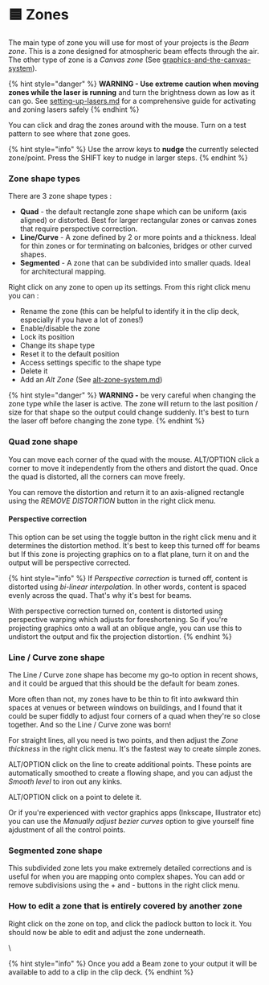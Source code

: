 # 🟦 Zones

The main type of zone you will use for most of your projects is the _Beam zone_. This is a zone designed for atmospheric beam effects through the air. The other type of zone is a _Canvas zone_ (See [graphics-and-the-canvas-system](../../graphics-and-the-canvas-system/ "mention")).&#x20;

{% hint style="danger" %}
**WARNING - Use extreme caution when moving zones while the laser is running** and turn the brightness down as low as it can go. See [setting-up-lasers.md](../setting-up-lasers.md "mention") for a comprehensive guide for activating and zoning lasers safely
{% endhint %}

You can click and drag the zones around with the mouse. Turn on a test pattern to see where that zone goes.&#x20;

{% hint style="info" %}
Use the arrow keys to **nudge** the currently selected zone/point. Press the SHIFT key to nudge in larger steps.&#x20;
{% endhint %}

### Zone shape types

There are 3 zone shape types :&#x20;

* **Quad** - the default rectangle zone shape which can be uniform (axis aligned) or distorted. Best for larger rectangular zones or canvas zones that require perspective correction. &#x20;
* **Line/Curve** - A zone defined by 2 or more points and a thickness. Ideal for thin zones or for terminating on balconies, bridges or other curved shapes. &#x20;
* **Segmented** - A zone that can be subdivided into smaller quads. Ideal for architectural mapping.&#x20;

Right click on any zone to open up its settings. From this right click menu you can :

* Rename the zone (this can be helpful to identify it in the clip deck, especially if you have a lot of zones!)
* Enable/disable the zone&#x20;
* Lock its position&#x20;
* Change its shape type
* Reset it to the default position
* Access settings specific to the shape type
* Delete it&#x20;
* Add an _Alt Zone_ (See [alt-zone-system.md](alt-zone-system.md "mention"))

{% hint style="danger" %}
**WARNING -** be very careful when changing the zone type while the laser is active. The zone will return to the last position / size for that shape so the output could change suddenly. It's best to turn the laser off before changing the zone type. &#x20;
{% endhint %}

### Quad zone shape

You can move each corner of the quad with the mouse. ALT/OPTION click a corner to move it independently from the others and distort the quad. Once the quad is distorted, all the corners can move freely.&#x20;

You can remove the distortion and return it to an axis-aligned rectangle using the _REMOVE DISTORTION_ button in the right click menu.&#x20;

#### Perspective correction

This option can be set using the toggle button in the right click menu and it determines the distortion method. It's best to keep this turned off for beams but If this zone is projecting graphics on to a flat plane, turn it on and the output will be perspective corrected.&#x20;

{% hint style="info" %}
If _Perspective correction_ is turned off, content is distorted using _bi-linear interpolation_. In other words, content is spaced evenly across the quad. That's why it's best for beams.

With perspective correction turned on, content is distorted using perspective warping which adjusts for foreshortening. So if you're projecting graphics onto a wall at an oblique angle, you can use this to undistort the output and fix the projection distortion.&#x20;
{% endhint %}

### Line / Curve zone shape

The Line / Curve zone shape has become my go-to option in recent shows, and it could be argued that this should be the default for beam zones.&#x20;

More often than not, my zones have to be thin to fit into awkward thin spaces at venues or between windows on buildings, and I found that it could be super fiddly to adjust four corners of a quad when they're so close together. And so the Line / Curve zone was born!&#x20;

For straight lines, all you need is two points, and then adjust the _Zone thickness_ in the right click menu. It's the fastest way to create simple zones.&#x20;

ALT/OPTION click on the line to create additional points. These points are automatically smoothed to create a flowing shape, and you can adjust the _Smooth level_ to iron out any kinks.&#x20;

ALT/OPTION click on a point to delete it.&#x20;

Or if you're experienced with vector graphics apps (Inkscape, Illustrator etc) you can use the _Manually adjust bezier curves_ option to give yourself fine ajdustment of all the control points.&#x20;

### Segmented zone shape

This subdivided zone lets you make extremely detailed corrections and is useful for when you are mapping onto complex shapes. You can add or remove subdivisions using the + and - buttons in the right click menu.&#x20;

### How to edit a zone that is entirely covered by another zone

Right click on the zone on top, and click the padlock button to lock it. You should now be able to edit and adjust the zone underneath.&#x20;



\


{% hint style="info" %}
Once you add a Beam zone to your output it will be available to add to a clip in the clip deck.&#x20;
{% endhint %}
